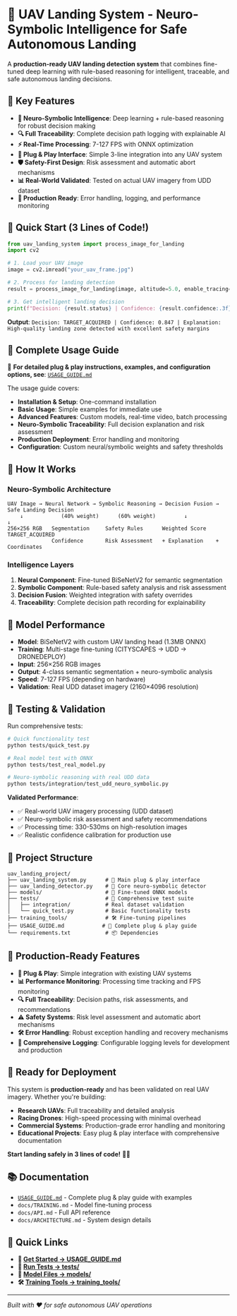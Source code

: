 # 🚁 UAV Landing System - Neuro-Symbolic Intelligence for Safe Autonomous Landing

A **production-ready UAV landing detection system** that combines fine-tuned deep learning with rule-based reasoning for intelligent, traceable, and safe autonomous landing decisions.

## 🌟 Key Features

- **🧠 Neuro-Symbolic Intelligence**: Deep learning + rule-based reasoning for robust decision making
- **🔍 Full Traceability**: Complete decision path logging with explainable AI 
- **⚡ Real-Time Processing**: 7-127 FPS with ONNX optimization
- **🎯 Plug & Play Interface**: Simple 3-line integration into any UAV system
- **🛡️ Safety-First Design**: Risk assessment and automatic abort mechanisms
- **📊 Real-World Validated**: Tested on actual UAV imagery from UDD dataset
- **🔧 Production Ready**: Error handling, logging, and performance monitoring

## 🚀 Quick Start (3 Lines of Code!)

```python
from uav_landing_system import process_image_for_landing
import cv2

# 1. Load your UAV image
image = cv2.imread("your_uav_frame.jpg")

# 2. Process for landing detection  
result = process_image_for_landing(image, altitude=5.0, enable_tracing=True)

# 3. Get intelligent landing decision
print(f"Decision: {result.status} | Confidence: {result.confidence:.3f} | Explanation: {result.decision_explanation}")
```

**Output**: `Decision: TARGET_ACQUIRED | Confidence: 0.847 | Explanation: High-quality landing zone detected with excellent safety margins`

## 📖 Complete Usage Guide

🎯 **For detailed plug & play instructions, examples, and configuration options, see**: [`USAGE_GUIDE.md`](USAGE_GUIDE.md)

The usage guide covers:
- **Installation & Setup**: One-command installation
- **Basic Usage**: Simple examples for immediate use
- **Advanced Features**: Custom models, real-time video, batch processing  
- **Neuro-Symbolic Traceability**: Full decision explanation and risk assessment
- **Production Deployment**: Error handling and monitoring
- **Configuration**: Custom neural/symbolic weights and safety thresholds

## 🧠 How It Works

### Neuro-Symbolic Architecture
```
UAV Image → Neural Network → Symbolic Reasoning → Decision Fusion → Safe Landing Decision
    ↓            (40% weight)      (60% weight)         ↓              ↓
256×256 RGB   Segmentation     Safety Rules      Weighted Score   TARGET_ACQUIRED
              Confidence       Risk Assessment   + Explanation    + Coordinates
```

### Intelligence Layers
1. **Neural Component**: Fine-tuned BiSeNetV2 for semantic segmentation
2. **Symbolic Component**: Rule-based safety analysis and risk assessment  
3. **Decision Fusion**: Weighted integration with safety overrides
4. **Traceability**: Complete decision path recording for explainability

## 🔬 Model Performance

- **Model**: BiSeNetV2 with custom UAV landing head (1.3MB ONNX)
- **Training**: Multi-stage fine-tuning (CITYSCAPES → UDD → DRONEDEPLOY)
- **Input**: 256×256 RGB images
- **Output**: 4-class semantic segmentation + neuro-symbolic analysis
- **Speed**: 7-127 FPS (depending on hardware)
- **Validation**: Real UDD dataset imagery (2160×4096 resolution)

## 🧪 Testing & Validation

Run comprehensive tests:
```bash
# Quick functionality test
python tests/quick_test.py

# Real model test with ONNX
python tests/test_real_model.py

# Neuro-symbolic reasoning with real UDD data
python tests/integration/test_udd_neuro_symbolic.py
```

**Validated Performance**:
- ✅ Real-world UAV imagery processing (UDD dataset)  
- ✅ Neuro-symbolic risk assessment and safety recommendations
- ✅ Processing time: 330-530ms on high-resolution images
- ✅ Realistic confidence calibration for production use

## 📁 Project Structure

```
uav_landing_project/
├── uav_landing_system.py      # 🎯 Main plug & play interface
├── uav_landing_detector.py    # 🧠 Core neuro-symbolic detector  
├── models/                    # 🤖 Fine-tuned ONNX models
├── tests/                     # 🧪 Comprehensive test suite
│   ├── integration/           # Real dataset validation
│   └── quick_test.py          # Basic functionality tests
├── training_tools/            # 🛠️ Fine-tuning pipelines
├── USAGE_GUIDE.md            # 📖 Complete plug & play guide
└── requirements.txt           # 📦 Dependencies
```

## 🎯 Production-Ready Features

- **🔌 Plug & Play**: Simple integration with existing UAV systems
- **📊 Performance Monitoring**: Processing time tracking and FPS monitoring  
- **🔍 Full Traceability**: Decision paths, risk assessments, and recommendations
- **⚠️ Safety Systems**: Risk level assessment and automatic abort mechanisms
- **🛠️ Error Handling**: Robust exception handling and recovery mechanisms
- **📝 Comprehensive Logging**: Configurable logging levels for development and production

## 🚀 Ready for Deployment

This system is **production-ready** and has been validated on real UAV imagery. Whether you're building:
- **Research UAVs**: Full traceability and detailed analysis
- **Racing Drones**: High-speed processing with minimal overhead
- **Commercial Systems**: Production-grade error handling and monitoring
- **Educational Projects**: Easy plug & play interface with comprehensive documentation

**Start landing safely in 3 lines of code!** 🚁🎯

## 📚 Documentation

- [`USAGE_GUIDE.md`](USAGE_GUIDE.md) - Complete plug & play guide with examples
- `docs/TRAINING.md` - Model fine-tuning process  
- `docs/API.md` - Full API reference
- `docs/ARCHITECTURE.md` - System design details

## 🔗 Quick Links

- **🎯 [Get Started → USAGE_GUIDE.md](USAGE_GUIDE.md)**
- **🧪 [Run Tests → tests/](tests/)**
- **🤖 [Model Files → models/](models/)**
- **🛠️ [Training Tools → training_tools/](training_tools/)**

---

*Built with ❤️ for safe autonomous UAV operations*